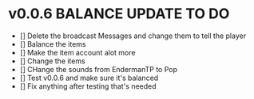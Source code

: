 # v0.0.6 BALANCE UPDATE TO DO

- [] Delete the broadcast Messages and change them to tell the player
- [] Balance the items
- [] Make the item account alot more
- [] Change the items
- [] CHange the sounds from EndermanTP to Pop
- [] Test v0.0.6 and make sure it's balanced
- [] Fix anything after testing that's needed
